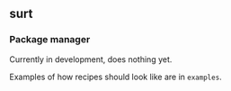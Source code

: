 surt
------------
### Package manager

Currently in development, does nothing yet.

Examples of how recipes should look like are in `examples`.
